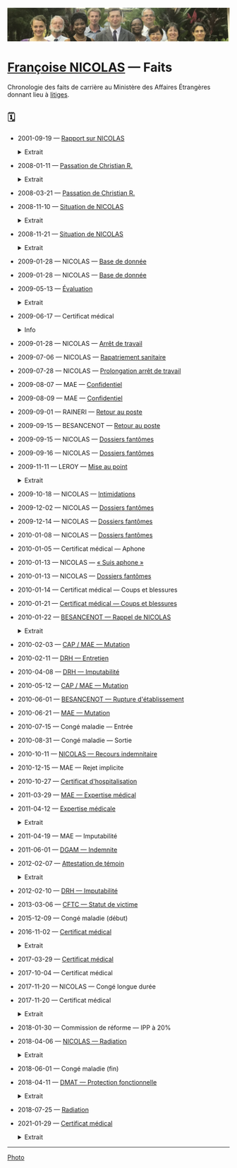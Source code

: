![image-mise-en-avant](../_aux/8ce62a40.png)
<!--![image](../_aux/asonposte.png)-->

# [Françoise NICOLAS](fn.md) — Faits

Chronologie des faits de carrière au Ministère des Affaires Étrangères donnant lieu à [litiges](litiges.md). 

<!--

## Organismes et personnes

Les personnes clés ou à haute responsabilité sont signalées par †.

<details>
  <summary>MAE</summary>

- ADISSIN
- BAHUHAUD
- BESANCENOT†
- BENICHOU
- HEUDE
- HEURTAUX
- LEROY
- RAINERI
</details>

<details>
  <summary>Juriste</summary>

- ASSOULINE
</details>

<details>
  <summary>Médical</summary>

* CHU Nantes
    - BARBIER (Dr.)
    - DE FAUCAL (Dr.)
    - LAMBERT (Dr.)
* Autre
   - APITHY (Dr.)
   - LOPEZ (Dr.)†
   - NORTIER (Dr.)†
</details>

<details>
  <summary>Syndical</summary>

* CFTC
</details>

-->

## 🗓️
* <a id="HEUDE"></a>2001-09-19 — [Rapport sur NICOLAS](../pieces/identifiant/8ce4e41b)
    
    <details>
      <summary>Extrait</summary>
    
    * A pris ses fonctions le 2000-11-15
    * Affectée au bureau des affaires juridiques comme rédacteur
    * Vite intégrée au groupe
    * Sérieuse, toujours disponible
    * Exécute sans difficulté les missions
    * Avis favorable à sa titularisation
    </details>

* <a id="RAINERI-passation"></a>2008-01-11 — [Passation de Christian R.](../pieces/identifiant/82f04043)
    
    <details>
      <summary>Extrait</summary>
    
    * Candidatures suivantes ont été enregistrées sur la relève de M. RAUGEL, chargé de mission au SCAC à votre poste: ...
    * Le département a retenu la candidatuer de Mme NICOLAS
    * Diplômée de l'IEP, DEA, Secrétaire de Chancellerie
    * Ses évaluateurs mettent en avant ses qualités intellectuelles, sa grande culture personnelle, sa conscience professionnelle, et sa loyauté
    * L'intéressée suivra le stage des nouveaux partants
    * Tuilage de Cotonou de quelques jours
    </details>

* <a id="BESANC-passation"></a>2008-03-21 — [Passation de Christian R.](../pieces/identifiant/70648ad4)

* <a id="sit1"></a>2008-11-10 — [Situation de NICOLAS](../pieces/identifiant/8f49a7c9)
    
    <details>
      <summary>Extrait</summary>
    
    Depuis son arrivée en poste en juillet dernier, sérieux problèmes d'adaptation aux condition de vie [...] demeure préocuppé par sa fragilité psychologique.
    </details>

* <a id="sit2"></a>2008-11-21 — [Situation de NICOLAS](../pieces/identifiant/69a4a2bb)
    
    <details>
      <summary>Extrait</summary>
    
    La situation est la suivante:
    * État psychologique s'est amélioré avec l'arrivée de son compagnon et visite chez un psychologue
    * Le SCAC a sensibilisé son compagnon, celui a indiqué qu'il serait vigilant
    * Actuellement en congés, au retour échange avec le psychologue du département souhaitable 
    </details>

* 2009-01-28 — NICOLAS — [Base de donnée](../pieces/identifiant/21b63641)

* 2009-01-28 — NICOLAS — [Base de donnée](../pieces/identifiant/25390630)

* 2009-05-13 — [Évaluation](../pieces/identifiant/3cd189d9)
    
    <details><summary>Extrait</summary>
    
    Je marque ma satisfaction sur la manière de servir, dont le travail permet depuis a prise de fonction de moderniser les outils de gestion pour faire des bourses, missions et invitation un instrument performant au service de notre politique culturelle et notre influence.
    </details>

* 2009-06-17 — Certificat médical
    <details>
      <summary>Info</summary>
    
    * Établissement: CMC Ste Anne d'Afrique
    * [dossier](../pieces/identifiant/689d32ae)
    </details>

* 2009-01-28 — NICOLAS — [Arrêt de travail](../pieces/identifiant/1dd49b9d)

* 2009-07-06 — NICOLAS — [Rapatriement sanitaire](../pieces/identifiant/605abc17)

* 2009-07-28 — NICOLAS — [Prolongation arrêt de travail](../pieces/identifiant/13557c40)

* 2009-08-07 — MAE — [Confidentiel](../pieces/identifiant/972312c1)

* <a id="inspec"></a> 2009-08-09 — MAE  — [Confidentiel](../pieces/identifiant/972312c1)

* 2009-09-01 — RAINERI — [Retour au poste](../pieces/identifiant/53ab57b6)

* 2009-09-15 — BESANCENOT — [Retour au poste](../pieces/identifiant/6cccb7cc)

* 2009-09-15 — NICOLAS — [Dossiers fantômes](../pieces/identifiant/55ba3b60)

* 2009-09-16 — NICOLAS — [Dossiers fantômes](../pieces/identifiant/1cdc18bb.pdf)

* 2009-11-11 — LEROY — [Mise au point](../pieces/identifiant/4b91bbe0)
    
    <details>
      <summary>Extrait</summary>
      
    Vos propos en date du 2009-09-24 ne donnent pas une image fidèle de nos entretiens du 2009-09-23. Vous m'avez expliqué que c'est M. Alain RICHARD, conseiller de coopération, qui vous avait demandé de venir [à la cérémonie... Lui] m'a affirmé ne jamais vous l'avoir demandé. 
    </details>

* 2009-10-18 — NICOLAS — [Intimidations](../pieces/identifiant/9925f080)

* 2009-12-02 — NICOLAS — [Dossiers fantômes](../pieces/identifiant/59dd3ab2)

* 2009-12-14 — NICOLAS — [Dossiers fantômes](../pieces/identifiant/ef3c4d08)

* 2010-01-08 — NICOLAS — [Dossiers fantômes](../pieces/identifiant/b3857442)

* 2010-01-05 — Certificat médical — Aphone

* 2010-01-13 — NICOLAS — [« Suis aphone »](../pieces/identifiant/241a304f)

* 2010-01-13 — NICOLAS — [Dossiers fantômes](../pieces/identifiant/241a304f)

* 2010-01-14 — Certificat médical — Coups et blessures

* <a id="certifbless"><a>2010-01-21 — [Certificat médical — Coups et blessures](../pieces/identifiant/241a304f)

* <a id="rappel"><a>2010-01-22 — [BESANCENOT — Rappel de NICOLAS](../pieces/identifiant/29a57487)
     <details>
     
     <summary>Extrait</summary>
       
     Le 14 janvier dernier, grave incident ayant opposé deux agents [...] Raisons qui ont conduit à son rappel:
     * Prévenir décision d'expulsion et exploitation médiatique
     * Garantir un fonctionnement normal du poste
     * Tirer les conséquences d'une perte de confiance de sa hiérarchie à l'égarde l'intéressée
     </details>

* 2010-02-03 — [CAP / MAE — Mutation](../pieces/identifiant/5b32727a)

* 2010-02-11 — [DRH — Entretien](../pieces/identifiant/408585c9)

* 2010-04-08 — [DRH — Imputabilité](../pieces/identifiant/9c685774)

* 2010-05-12 — [CAP / MAE — Mutation](../pieces/identifiant/5b32727a)

* 2010-06-01 — [BESANCENOT — Rupture d'établissement](../pieces/identifiant/f9552637)

* <a id="mutation"></a>2010-06-21 — [MAE — Mutation](../pieces/identifiant/e3b1c092)

* 2010-07-15 — Congé maladie — Entrée

* 2010-08-31 — Congé maladie — Sortie


* <a id="indemnrecours"></a>2010-10-11 — [NICOLAS — Recours indemnitaire](../pieces/identifiant/3ffead3a)

* <a id="indemnrejet"></a>2010-12-15 — MAE — Rejet implicite

* 2010-10-27 — [Certificat d'hospitalisation](../pieces/identifiant/e3620bce)

* <a id="salaire"><a>2011-03-29 — [MAE — Expertise médical](../pieces/identifiant/642c74e1)

* 2011-04-12 — [Expertise médicale](../pieces/identifiant/b4e79693)
    
    <details>
      <summary>Extrait</summary>
      
    * 2 arrêts de travail liés de manière directe et certaine à l'accident du \DTMdate{2010-01-14}
    * Séquelle psychologique mineure sans nécessité de psychotrope mais psychothérapie jusqu'au mois de mai 2011
    * Pas d'état pathologique antérieur
    * Pas d'incapacité permanente partielle liée à l'accident
    * Pas de consolidation des troubles psychiques au \DTMdate{2010-07-14}
    </details>

* 2011-04-19 — MAE — Imputabilité

* <a id="indemnite"><a>2011-06-01 — [DGAM — Indemnite](../pieces/identifiant/35d3dae9)

* 2012-02-07 — [Attestation de témoin](../pieces/identifiant/6f18410d)
    
    <details><summary>Extrait</summary>
    
    
    * Dément formellement avoir été sensibilisé sur l'apparente fragilité de NICOLAS
    </details>

* 2012-02-10 — [DRH — Imputabilité](../pieces/identifiant/9fb9b2c8)

* <a id="caecbb5"></a>2013-03-06 — [CFTC — Statut de victime](../pieces/identifiant/7caecbb5)

* <a id="raptussuic"></a>2015-12-09 — Congé maladie (début)
<!-- Motif: raptus suicidaire -->

* <a id="a999fcb2"></a>2016-11-02 — [Certificat médical](../pieces/identifiant/a999fcb2)
    
    <details>
      <summary>Extrait</summary>
      
    > État de santé consécutif à la rechute de son accident de service de 2010-01-14 non consolidé
    > Hospitalisation au CHU de Nantes du 2016-04-15 imputable à l'accident de service précité
    > Inapte à reprendre le travail
    > Nécessaire de changer d'administration
    </details>

* 2017-03-29 — [Certificat médical](../pieces/identifiant/aab4aae)

* 2017-10-04 — Certificat médical

* 2017-11-20 — NICOLAS — Congé longue durée

* 2017-11-20 — Certificat médical

    <details>
      <summary>Extrait</summary>
      
    * « stress d'origine professionnelle dû à une mutation à Nantes, à une fonction qui lui déplait »
    </details>

* 2018-01-30 — Commission de réforme — IPP à 20%

* 2018-04-06 — [NICOLAS — Radiation](../pieces/identifiant/e122f48d)

    <details><summary>Extrait</summary>
    
    Par lettre du 08 février 2018, vous avez indiqué à Mme NICOLAS que vous entendiez suivre l'avis émis par la commission de réforme le 30 janvier 2018, lui refusant une contre-expertise suite à l'examen effectué par le Dr. NORTIER.
    
    Ma mandante conteste cette décision...
    </details>

* 2018-06-01 — Congé maladie (fin)

* 2018-04-11 — [DMAT — Protection fonctionnelle](../pieces/identifiant/5884d9d2)

    <details>
      <summary>Extrait</summary>
      
    En exécution de cet arrêt (2018-01-11), [...] le Département a considéré que huits ans après les faits survenus au Bénin qui ont motivé votre demande, vous n'étiez exposée à aucune menace ou risque de préjudice à raison de vos fonctions.
    </details>

* <a id="radiation"></a>2018-07-25 — [Radiation](../pieces/identifiant/87f8abb5)

* 2021-01-29 — [Certificat médical](../pieces/identifiant/69d142)

    <details>
      <summary>Extrait</summary>
      
    Le score de 63 obtenu par Mme Nicolas sur l'échelle PCL 5 indique clairement et de façon indiscutable que Mme Nicolas présente un trouble psychotraumatique très sévère en rapport direct et certain avec l'agression subie le 14 janvier 2010.
    Néanmoins, comme l'écrivent la plupart des psychiatres (à l'exception du Dr Nortier), elle est apte à reprendre son poste, et ce d'autant plus qu'elle pourrait bénéficier d'une thérapie brève, spécialisée, qui devrait améliorer son trouble psychotraumatique
    </details>

---
<!--[Photo](./cewiki-attrib.md#asonposte)-->
[Photo](./cewiki-attrib.md#scac)
